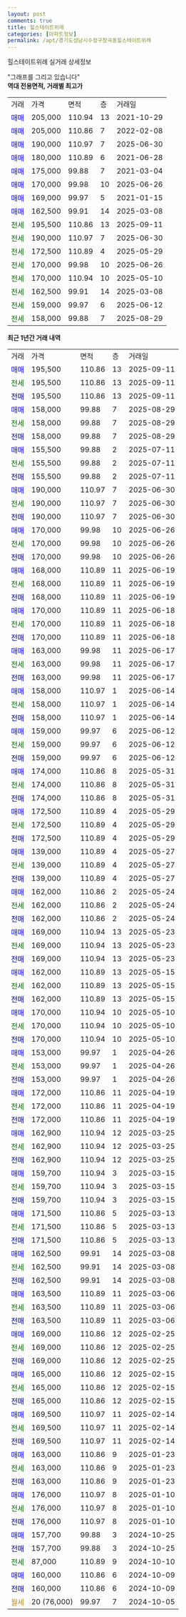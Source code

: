 ```yaml
---
layout: post
comments: true
title: 힐스테이트위례
categories: [아파트정보]
permalink: /apt/경기도성남시수정구창곡동힐스테이트위례
---
```


힐스테이트위례 실거래 상세정보

<script type="text/javascript">
  google.charts.load('current', {'packages':['line', 'corechart']});
  google.charts.setOnLoadCallback(drawChart);

  function drawChart() {
    var data = new google.visualization.DataTable();
    data.addColumn('date', '거래일');
    data.addColumn('number', "매매");
    data.addColumn('number', "전세");
    data.addColumn('number', "전매");

    data.addRows([[new Date(Date.parse("2025-09-11")), 195500, null, null], [new Date(Date.parse("2025-09-11")), null, 195500, null], [new Date(Date.parse("2025-09-11")), null, null, 195500], [new Date(Date.parse("2025-08-29")), 158000, null, null], [new Date(Date.parse("2025-08-29")), null, 158000, null], [new Date(Date.parse("2025-08-29")), null, null, 158000], [new Date(Date.parse("2025-07-11")), 155500, null, null], [new Date(Date.parse("2025-07-11")), null, 155500, null], [new Date(Date.parse("2025-07-11")), null, null, 155500], [new Date(Date.parse("2025-06-30")), 190000, null, null], [new Date(Date.parse("2025-06-30")), null, 190000, null], [new Date(Date.parse("2025-06-30")), null, null, 190000], [new Date(Date.parse("2025-06-26")), 170000, null, null], [new Date(Date.parse("2025-06-26")), null, 170000, null], [new Date(Date.parse("2025-06-26")), null, null, 170000], [new Date(Date.parse("2025-06-19")), 168000, null, null], [new Date(Date.parse("2025-06-19")), null, 168000, null], [new Date(Date.parse("2025-06-19")), null, null, 168000], [new Date(Date.parse("2025-06-18")), 170000, null, null], [new Date(Date.parse("2025-06-18")), null, 170000, null], [new Date(Date.parse("2025-06-18")), null, null, 170000], [new Date(Date.parse("2025-06-17")), 163000, null, null], [new Date(Date.parse("2025-06-17")), null, 163000, null], [new Date(Date.parse("2025-06-17")), null, null, 163000], [new Date(Date.parse("2025-06-14")), 158000, null, null], [new Date(Date.parse("2025-06-14")), null, 158000, null], [new Date(Date.parse("2025-06-14")), null, null, 158000], [new Date(Date.parse("2025-06-12")), 159000, null, null], [new Date(Date.parse("2025-06-12")), null, 159000, null], [new Date(Date.parse("2025-06-12")), null, null, 159000], [new Date(Date.parse("2025-05-31")), 174000, null, null], [new Date(Date.parse("2025-05-31")), null, 174000, null], [new Date(Date.parse("2025-05-31")), null, null, 174000], [new Date(Date.parse("2025-05-29")), 172500, null, null], [new Date(Date.parse("2025-05-29")), null, 172500, null], [new Date(Date.parse("2025-05-29")), null, null, 172500], [new Date(Date.parse("2025-05-27")), 139000, null, null], [new Date(Date.parse("2025-05-27")), null, 139000, null], [new Date(Date.parse("2025-05-27")), null, null, 139000], [new Date(Date.parse("2025-05-24")), 162000, null, null], [new Date(Date.parse("2025-05-24")), null, 162000, null], [new Date(Date.parse("2025-05-24")), null, null, 162000], [new Date(Date.parse("2025-05-23")), 169000, null, null], [new Date(Date.parse("2025-05-23")), null, 169000, null], [new Date(Date.parse("2025-05-23")), null, null, 169000], [new Date(Date.parse("2025-05-15")), 162000, null, null], [new Date(Date.parse("2025-05-15")), null, 162000, null], [new Date(Date.parse("2025-05-15")), null, null, 162000], [new Date(Date.parse("2025-05-10")), 170000, null, null], [new Date(Date.parse("2025-05-10")), null, 170000, null], [new Date(Date.parse("2025-05-10")), null, null, 170000], [new Date(Date.parse("2025-04-26")), 153000, null, null], [new Date(Date.parse("2025-04-26")), null, 153000, null], [new Date(Date.parse("2025-04-26")), null, null, 153000], [new Date(Date.parse("2025-04-19")), 172000, null, null], [new Date(Date.parse("2025-04-19")), null, 172000, null], [new Date(Date.parse("2025-04-19")), null, null, 172000], [new Date(Date.parse("2025-03-25")), 162900, null, null], [new Date(Date.parse("2025-03-25")), null, 162900, null], [new Date(Date.parse("2025-03-25")), null, null, 162900], [new Date(Date.parse("2025-03-15")), 159700, null, null], [new Date(Date.parse("2025-03-15")), null, 159700, null], [new Date(Date.parse("2025-03-15")), null, null, 159700], [new Date(Date.parse("2025-03-13")), 171500, null, null], [new Date(Date.parse("2025-03-13")), null, 171500, null], [new Date(Date.parse("2025-03-13")), null, null, 171500], [new Date(Date.parse("2025-03-08")), 162500, null, null], [new Date(Date.parse("2025-03-08")), null, 162500, null], [new Date(Date.parse("2025-03-08")), null, null, 162500], [new Date(Date.parse("2025-03-06")), 163500, null, null], [new Date(Date.parse("2025-03-06")), null, 163500, null], [new Date(Date.parse("2025-03-06")), null, null, 163500], [new Date(Date.parse("2025-02-25")), 169000, null, null], [new Date(Date.parse("2025-02-25")), null, 169000, null], [new Date(Date.parse("2025-02-25")), null, null, 169000], [new Date(Date.parse("2025-02-15")), 165000, null, null], [new Date(Date.parse("2025-02-15")), null, 165000, null], [new Date(Date.parse("2025-02-15")), null, null, 165000], [new Date(Date.parse("2025-02-14")), 169500, null, null], [new Date(Date.parse("2025-02-14")), null, 169500, null], [new Date(Date.parse("2025-02-14")), null, null, 169500], [new Date(Date.parse("2025-01-23")), 163000, null, null], [new Date(Date.parse("2025-01-23")), null, 163000, null], [new Date(Date.parse("2025-01-23")), null, null, 163000], [new Date(Date.parse("2025-01-10")), 176000, null, null], [new Date(Date.parse("2025-01-10")), null, 176000, null], [new Date(Date.parse("2025-01-10")), null, null, 176000], [new Date(Date.parse("2024-10-25")), 157700, null, null], [new Date(Date.parse("2024-10-25")), null, null, 157700], [new Date(Date.parse("2024-10-10")), null, 87000, null], [new Date(Date.parse("2024-10-09")), 160000, null, null], [new Date(Date.parse("2024-10-09")), null, null, 160000], [new Date(Date.parse("2024-10-05")), null, null, null]]);

    var options = {
      hAxis: {
        format: 'yyyy/MM/dd'
      },    
      lineWidth: 0,
      pointsVisible: true,    
      title: '최근 1년간 유형별 실거래가 분포',
      legend: { position: 'bottom' }
    };

    var formatter = new google.visualization.NumberFormat({pattern:'###,###'} );
    formatter.format(data, 1);
    formatter.format(data, 2);
    
    setTimeout(function() {
        var chart = new google.visualization.LineChart(document.getElementById('columnchart_material'));
        chart.draw(data, (options));
        document.getElementById('loading').style.display = 'none';
    }, 200);
  }
</script>


<div id="loading" style="z-index:20; display: block; margin-left: 0px">"그래프를 그리고 있습니다"</div>
<div id="columnchart_material" style="width: 95%; margin-left: 0px; display: block"></div>
<!-- contents start -->
<b>역대 전용면적, 거래별 최고가</b>
<table class="sortable">
    <tr>
      <td>거래</td>
      <td>가격</td>
      <td>면적</td>
      <td>층</td>
      <td>거래일</td>
    </tr>
        <tr>
          <td><a style="color: blue">매매</a></td>
          <td>205,000</td>
          <td>110.94</td>
          <td>13</td>
          <td>2021-10-29</td>
        </tr>            <tr>
          <td><a style="color: blue">매매</a></td>
          <td>205,000</td>
          <td>110.86</td>
          <td>7</td>
          <td>2022-02-08</td>
        </tr>            <tr>
          <td><a style="color: blue">매매</a></td>
          <td>190,000</td>
          <td>110.97</td>
          <td>7</td>
          <td>2025-06-30</td>
        </tr>            <tr>
          <td><a style="color: blue">매매</a></td>
          <td>180,000</td>
          <td>110.89</td>
          <td>6</td>
          <td>2021-06-28</td>
        </tr>            <tr>
          <td><a style="color: blue">매매</a></td>
          <td>175,000</td>
          <td>99.88</td>
          <td>7</td>
          <td>2021-03-04</td>
        </tr>            <tr>
          <td><a style="color: blue">매매</a></td>
          <td>170,000</td>
          <td>99.98</td>
          <td>10</td>
          <td>2025-06-26</td>
        </tr>            <tr>
          <td><a style="color: blue">매매</a></td>
          <td>169,000</td>
          <td>99.97</td>
          <td>5</td>
          <td>2021-01-15</td>
        </tr>            <tr>
          <td><a style="color: blue">매매</a></td>
          <td>162,500</td>
          <td>99.91</td>
          <td>14</td>
          <td>2025-03-08</td>
        </tr>        
        <tr>
              <td><a style="color: darkgreen">전세</a></td>
              <td>195,500</td>
              <td>110.86</td>
              <td>13</td>
              <td>2025-09-11</td>
            </tr>            <tr>
              <td><a style="color: darkgreen">전세</a></td>
              <td>190,000</td>
              <td>110.97</td>
              <td>7</td>
              <td>2025-06-30</td>
            </tr>            <tr>
              <td><a style="color: darkgreen">전세</a></td>
              <td>172,500</td>
              <td>110.89</td>
              <td>4</td>
              <td>2025-05-29</td>
            </tr>            <tr>
              <td><a style="color: darkgreen">전세</a></td>
              <td>170,000</td>
              <td>99.98</td>
              <td>10</td>
              <td>2025-06-26</td>
            </tr>            <tr>
              <td><a style="color: darkgreen">전세</a></td>
              <td>170,000</td>
              <td>110.94</td>
              <td>10</td>
              <td>2025-05-10</td>
            </tr>            <tr>
              <td><a style="color: darkgreen">전세</a></td>
              <td>162,500</td>
              <td>99.91</td>
              <td>14</td>
              <td>2025-03-08</td>
            </tr>            <tr>
              <td><a style="color: darkgreen">전세</a></td>
              <td>159,000</td>
              <td>99.97</td>
              <td>6</td>
              <td>2025-06-12</td>
            </tr>            <tr>
              <td><a style="color: darkgreen">전세</a></td>
              <td>158,000</td>
              <td>99.88</td>
              <td>7</td>
              <td>2025-08-29</td>
            </tr>        
    
</table>

<b>최근 1년간 거래 내역</b>

<table class="sortable">
    <tr>
      <td>거래</td>
      <td>가격</td>
      <td>면적</td>
      <td>층</td>
      <td>거래일</td>
    </tr>
    <tr>
      <td><a style="color: blue">매매</a></td>
      <td>195,500</td>
      <td>110.86</td>
      <td>13</td>
      <td>2025-09-11</td>
    </tr>          <tr>
      <td><a style="color: darkgreen">전세</a></td>
      <td>195,500</td>
      <td>110.86</td>
      <td>13</td>
      <td>2025-09-11</td>
    </tr>          <tr>
      <td><a style="color: darkblue">전매</a></td>
      <td>195,500</td>
      <td>110.86</td>
      <td>13</td>
      <td>2025-09-11</td>
    </tr>          <tr>
      <td><a style="color: blue">매매</a></td>
      <td>158,000</td>
      <td>99.88</td>
      <td>7</td>
      <td>2025-08-29</td>
    </tr>          <tr>
      <td><a style="color: darkgreen">전세</a></td>
      <td>158,000</td>
      <td>99.88</td>
      <td>7</td>
      <td>2025-08-29</td>
    </tr>          <tr>
      <td><a style="color: darkblue">전매</a></td>
      <td>158,000</td>
      <td>99.88</td>
      <td>7</td>
      <td>2025-08-29</td>
    </tr>          <tr>
      <td><a style="color: blue">매매</a></td>
      <td>155,500</td>
      <td>99.88</td>
      <td>2</td>
      <td>2025-07-11</td>
    </tr>          <tr>
      <td><a style="color: darkgreen">전세</a></td>
      <td>155,500</td>
      <td>99.88</td>
      <td>2</td>
      <td>2025-07-11</td>
    </tr>          <tr>
      <td><a style="color: darkblue">전매</a></td>
      <td>155,500</td>
      <td>99.88</td>
      <td>2</td>
      <td>2025-07-11</td>
    </tr>          <tr>
      <td><a style="color: blue">매매</a></td>
      <td>190,000</td>
      <td>110.97</td>
      <td>7</td>
      <td>2025-06-30</td>
    </tr>          <tr>
      <td><a style="color: darkgreen">전세</a></td>
      <td>190,000</td>
      <td>110.97</td>
      <td>7</td>
      <td>2025-06-30</td>
    </tr>          <tr>
      <td><a style="color: darkblue">전매</a></td>
      <td>190,000</td>
      <td>110.97</td>
      <td>7</td>
      <td>2025-06-30</td>
    </tr>          <tr>
      <td><a style="color: blue">매매</a></td>
      <td>170,000</td>
      <td>99.98</td>
      <td>10</td>
      <td>2025-06-26</td>
    </tr>          <tr>
      <td><a style="color: darkgreen">전세</a></td>
      <td>170,000</td>
      <td>99.98</td>
      <td>10</td>
      <td>2025-06-26</td>
    </tr>          <tr>
      <td><a style="color: darkblue">전매</a></td>
      <td>170,000</td>
      <td>99.98</td>
      <td>10</td>
      <td>2025-06-26</td>
    </tr>          <tr>
      <td><a style="color: blue">매매</a></td>
      <td>168,000</td>
      <td>110.89</td>
      <td>11</td>
      <td>2025-06-19</td>
    </tr>          <tr>
      <td><a style="color: darkgreen">전세</a></td>
      <td>168,000</td>
      <td>110.89</td>
      <td>11</td>
      <td>2025-06-19</td>
    </tr>          <tr>
      <td><a style="color: darkblue">전매</a></td>
      <td>168,000</td>
      <td>110.89</td>
      <td>11</td>
      <td>2025-06-19</td>
    </tr>          <tr>
      <td><a style="color: blue">매매</a></td>
      <td>170,000</td>
      <td>110.89</td>
      <td>11</td>
      <td>2025-06-18</td>
    </tr>          <tr>
      <td><a style="color: darkgreen">전세</a></td>
      <td>170,000</td>
      <td>110.89</td>
      <td>11</td>
      <td>2025-06-18</td>
    </tr>          <tr>
      <td><a style="color: darkblue">전매</a></td>
      <td>170,000</td>
      <td>110.89</td>
      <td>11</td>
      <td>2025-06-18</td>
    </tr>          <tr>
      <td><a style="color: blue">매매</a></td>
      <td>163,000</td>
      <td>99.98</td>
      <td>11</td>
      <td>2025-06-17</td>
    </tr>          <tr>
      <td><a style="color: darkgreen">전세</a></td>
      <td>163,000</td>
      <td>99.98</td>
      <td>11</td>
      <td>2025-06-17</td>
    </tr>          <tr>
      <td><a style="color: darkblue">전매</a></td>
      <td>163,000</td>
      <td>99.98</td>
      <td>11</td>
      <td>2025-06-17</td>
    </tr>          <tr>
      <td><a style="color: blue">매매</a></td>
      <td>158,000</td>
      <td>110.97</td>
      <td>1</td>
      <td>2025-06-14</td>
    </tr>          <tr>
      <td><a style="color: darkgreen">전세</a></td>
      <td>158,000</td>
      <td>110.97</td>
      <td>1</td>
      <td>2025-06-14</td>
    </tr>          <tr>
      <td><a style="color: darkblue">전매</a></td>
      <td>158,000</td>
      <td>110.97</td>
      <td>1</td>
      <td>2025-06-14</td>
    </tr>          <tr>
      <td><a style="color: blue">매매</a></td>
      <td>159,000</td>
      <td>99.97</td>
      <td>6</td>
      <td>2025-06-12</td>
    </tr>          <tr>
      <td><a style="color: darkgreen">전세</a></td>
      <td>159,000</td>
      <td>99.97</td>
      <td>6</td>
      <td>2025-06-12</td>
    </tr>          <tr>
      <td><a style="color: darkblue">전매</a></td>
      <td>159,000</td>
      <td>99.97</td>
      <td>6</td>
      <td>2025-06-12</td>
    </tr>          <tr>
      <td><a style="color: blue">매매</a></td>
      <td>174,000</td>
      <td>110.86</td>
      <td>8</td>
      <td>2025-05-31</td>
    </tr>          <tr>
      <td><a style="color: darkgreen">전세</a></td>
      <td>174,000</td>
      <td>110.86</td>
      <td>8</td>
      <td>2025-05-31</td>
    </tr>          <tr>
      <td><a style="color: darkblue">전매</a></td>
      <td>174,000</td>
      <td>110.86</td>
      <td>8</td>
      <td>2025-05-31</td>
    </tr>          <tr>
      <td><a style="color: blue">매매</a></td>
      <td>172,500</td>
      <td>110.89</td>
      <td>4</td>
      <td>2025-05-29</td>
    </tr>          <tr>
      <td><a style="color: darkgreen">전세</a></td>
      <td>172,500</td>
      <td>110.89</td>
      <td>4</td>
      <td>2025-05-29</td>
    </tr>          <tr>
      <td><a style="color: darkblue">전매</a></td>
      <td>172,500</td>
      <td>110.89</td>
      <td>4</td>
      <td>2025-05-29</td>
    </tr>          <tr>
      <td><a style="color: blue">매매</a></td>
      <td>139,000</td>
      <td>110.89</td>
      <td>4</td>
      <td>2025-05-27</td>
    </tr>          <tr>
      <td><a style="color: darkgreen">전세</a></td>
      <td>139,000</td>
      <td>110.89</td>
      <td>4</td>
      <td>2025-05-27</td>
    </tr>          <tr>
      <td><a style="color: darkblue">전매</a></td>
      <td>139,000</td>
      <td>110.89</td>
      <td>4</td>
      <td>2025-05-27</td>
    </tr>          <tr>
      <td><a style="color: blue">매매</a></td>
      <td>162,000</td>
      <td>110.86</td>
      <td>2</td>
      <td>2025-05-24</td>
    </tr>          <tr>
      <td><a style="color: darkgreen">전세</a></td>
      <td>162,000</td>
      <td>110.86</td>
      <td>2</td>
      <td>2025-05-24</td>
    </tr>          <tr>
      <td><a style="color: darkblue">전매</a></td>
      <td>162,000</td>
      <td>110.86</td>
      <td>2</td>
      <td>2025-05-24</td>
    </tr>          <tr>
      <td><a style="color: blue">매매</a></td>
      <td>169,000</td>
      <td>110.94</td>
      <td>13</td>
      <td>2025-05-23</td>
    </tr>          <tr>
      <td><a style="color: darkgreen">전세</a></td>
      <td>169,000</td>
      <td>110.94</td>
      <td>13</td>
      <td>2025-05-23</td>
    </tr>          <tr>
      <td><a style="color: darkblue">전매</a></td>
      <td>169,000</td>
      <td>110.94</td>
      <td>13</td>
      <td>2025-05-23</td>
    </tr>          <tr>
      <td><a style="color: blue">매매</a></td>
      <td>162,000</td>
      <td>110.89</td>
      <td>13</td>
      <td>2025-05-15</td>
    </tr>          <tr>
      <td><a style="color: darkgreen">전세</a></td>
      <td>162,000</td>
      <td>110.89</td>
      <td>13</td>
      <td>2025-05-15</td>
    </tr>          <tr>
      <td><a style="color: darkblue">전매</a></td>
      <td>162,000</td>
      <td>110.89</td>
      <td>13</td>
      <td>2025-05-15</td>
    </tr>          <tr>
      <td><a style="color: blue">매매</a></td>
      <td>170,000</td>
      <td>110.94</td>
      <td>10</td>
      <td>2025-05-10</td>
    </tr>          <tr>
      <td><a style="color: darkgreen">전세</a></td>
      <td>170,000</td>
      <td>110.94</td>
      <td>10</td>
      <td>2025-05-10</td>
    </tr>          <tr>
      <td><a style="color: darkblue">전매</a></td>
      <td>170,000</td>
      <td>110.94</td>
      <td>10</td>
      <td>2025-05-10</td>
    </tr>          <tr>
      <td><a style="color: blue">매매</a></td>
      <td>153,000</td>
      <td>99.97</td>
      <td>1</td>
      <td>2025-04-26</td>
    </tr>          <tr>
      <td><a style="color: darkgreen">전세</a></td>
      <td>153,000</td>
      <td>99.97</td>
      <td>1</td>
      <td>2025-04-26</td>
    </tr>          <tr>
      <td><a style="color: darkblue">전매</a></td>
      <td>153,000</td>
      <td>99.97</td>
      <td>1</td>
      <td>2025-04-26</td>
    </tr>          <tr>
      <td><a style="color: blue">매매</a></td>
      <td>172,000</td>
      <td>110.86</td>
      <td>11</td>
      <td>2025-04-19</td>
    </tr>          <tr>
      <td><a style="color: darkgreen">전세</a></td>
      <td>172,000</td>
      <td>110.86</td>
      <td>11</td>
      <td>2025-04-19</td>
    </tr>          <tr>
      <td><a style="color: darkblue">전매</a></td>
      <td>172,000</td>
      <td>110.86</td>
      <td>11</td>
      <td>2025-04-19</td>
    </tr>          <tr>
      <td><a style="color: blue">매매</a></td>
      <td>162,900</td>
      <td>110.94</td>
      <td>12</td>
      <td>2025-03-25</td>
    </tr>          <tr>
      <td><a style="color: darkgreen">전세</a></td>
      <td>162,900</td>
      <td>110.94</td>
      <td>12</td>
      <td>2025-03-25</td>
    </tr>          <tr>
      <td><a style="color: darkblue">전매</a></td>
      <td>162,900</td>
      <td>110.94</td>
      <td>12</td>
      <td>2025-03-25</td>
    </tr>          <tr>
      <td><a style="color: blue">매매</a></td>
      <td>159,700</td>
      <td>110.94</td>
      <td>3</td>
      <td>2025-03-15</td>
    </tr>          <tr>
      <td><a style="color: darkgreen">전세</a></td>
      <td>159,700</td>
      <td>110.94</td>
      <td>3</td>
      <td>2025-03-15</td>
    </tr>          <tr>
      <td><a style="color: darkblue">전매</a></td>
      <td>159,700</td>
      <td>110.94</td>
      <td>3</td>
      <td>2025-03-15</td>
    </tr>          <tr>
      <td><a style="color: blue">매매</a></td>
      <td>171,500</td>
      <td>110.86</td>
      <td>5</td>
      <td>2025-03-13</td>
    </tr>          <tr>
      <td><a style="color: darkgreen">전세</a></td>
      <td>171,500</td>
      <td>110.86</td>
      <td>5</td>
      <td>2025-03-13</td>
    </tr>          <tr>
      <td><a style="color: darkblue">전매</a></td>
      <td>171,500</td>
      <td>110.86</td>
      <td>5</td>
      <td>2025-03-13</td>
    </tr>          <tr>
      <td><a style="color: blue">매매</a></td>
      <td>162,500</td>
      <td>99.91</td>
      <td>14</td>
      <td>2025-03-08</td>
    </tr>          <tr>
      <td><a style="color: darkgreen">전세</a></td>
      <td>162,500</td>
      <td>99.91</td>
      <td>14</td>
      <td>2025-03-08</td>
    </tr>          <tr>
      <td><a style="color: darkblue">전매</a></td>
      <td>162,500</td>
      <td>99.91</td>
      <td>14</td>
      <td>2025-03-08</td>
    </tr>          <tr>
      <td><a style="color: blue">매매</a></td>
      <td>163,500</td>
      <td>110.89</td>
      <td>11</td>
      <td>2025-03-06</td>
    </tr>          <tr>
      <td><a style="color: darkgreen">전세</a></td>
      <td>163,500</td>
      <td>110.89</td>
      <td>11</td>
      <td>2025-03-06</td>
    </tr>          <tr>
      <td><a style="color: darkblue">전매</a></td>
      <td>163,500</td>
      <td>110.89</td>
      <td>11</td>
      <td>2025-03-06</td>
    </tr>          <tr>
      <td><a style="color: blue">매매</a></td>
      <td>169,000</td>
      <td>110.86</td>
      <td>12</td>
      <td>2025-02-25</td>
    </tr>          <tr>
      <td><a style="color: darkgreen">전세</a></td>
      <td>169,000</td>
      <td>110.86</td>
      <td>12</td>
      <td>2025-02-25</td>
    </tr>          <tr>
      <td><a style="color: darkblue">전매</a></td>
      <td>169,000</td>
      <td>110.86</td>
      <td>12</td>
      <td>2025-02-25</td>
    </tr>          <tr>
      <td><a style="color: blue">매매</a></td>
      <td>165,000</td>
      <td>110.86</td>
      <td>12</td>
      <td>2025-02-15</td>
    </tr>          <tr>
      <td><a style="color: darkgreen">전세</a></td>
      <td>165,000</td>
      <td>110.86</td>
      <td>12</td>
      <td>2025-02-15</td>
    </tr>          <tr>
      <td><a style="color: darkblue">전매</a></td>
      <td>165,000</td>
      <td>110.86</td>
      <td>12</td>
      <td>2025-02-15</td>
    </tr>          <tr>
      <td><a style="color: blue">매매</a></td>
      <td>169,500</td>
      <td>110.97</td>
      <td>11</td>
      <td>2025-02-14</td>
    </tr>          <tr>
      <td><a style="color: darkgreen">전세</a></td>
      <td>169,500</td>
      <td>110.97</td>
      <td>11</td>
      <td>2025-02-14</td>
    </tr>          <tr>
      <td><a style="color: darkblue">전매</a></td>
      <td>169,500</td>
      <td>110.97</td>
      <td>11</td>
      <td>2025-02-14</td>
    </tr>          <tr>
      <td><a style="color: blue">매매</a></td>
      <td>163,000</td>
      <td>110.86</td>
      <td>9</td>
      <td>2025-01-23</td>
    </tr>          <tr>
      <td><a style="color: darkgreen">전세</a></td>
      <td>163,000</td>
      <td>110.86</td>
      <td>9</td>
      <td>2025-01-23</td>
    </tr>          <tr>
      <td><a style="color: darkblue">전매</a></td>
      <td>163,000</td>
      <td>110.86</td>
      <td>9</td>
      <td>2025-01-23</td>
    </tr>          <tr>
      <td><a style="color: blue">매매</a></td>
      <td>176,000</td>
      <td>110.97</td>
      <td>8</td>
      <td>2025-01-10</td>
    </tr>          <tr>
      <td><a style="color: darkgreen">전세</a></td>
      <td>176,000</td>
      <td>110.97</td>
      <td>8</td>
      <td>2025-01-10</td>
    </tr>          <tr>
      <td><a style="color: darkblue">전매</a></td>
      <td>176,000</td>
      <td>110.97</td>
      <td>8</td>
      <td>2025-01-10</td>
    </tr>          <tr>
      <td><a style="color: blue">매매</a></td>
      <td>157,700</td>
      <td>99.88</td>
      <td>3</td>
      <td>2024-10-25</td>
    </tr>          <tr>
      <td><a style="color: darkblue">전매</a></td>
      <td>157,700</td>
      <td>99.88</td>
      <td>3</td>
      <td>2024-10-25</td>
    </tr>          <tr>
      <td><a style="color: darkgreen">전세</a></td>
      <td>87,000</td>
      <td>110.89</td>
      <td>9</td>
      <td>2024-10-10</td>
    </tr>          <tr>
      <td><a style="color: blue">매매</a></td>
      <td>160,000</td>
      <td>110.86</td>
      <td>6</td>
      <td>2024-10-09</td>
    </tr>          <tr>
      <td><a style="color: darkblue">전매</a></td>
      <td>160,000</td>
      <td>110.86</td>
      <td>6</td>
      <td>2024-10-09</td>
    </tr>          <tr>
      <td><a style="color: darkgoldenrod">월세</a></td>
      <td>20 (76,000)</td>
      <td>99.97</td>
      <td>7</td>
      <td>2024-10-05</td>
    </tr>      </table>
<!-- contents end -->    


